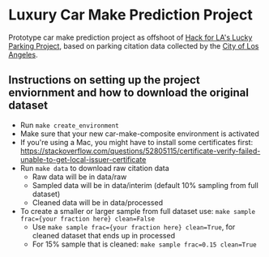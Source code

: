 # Luxury Car Make Prediction Project

Prototype car make prediction project as offshoot of [Hack for LA's Lucky Parking Project](https://www.hackforla.org/projects/lucky-parking), based on parking citation data collected by the [City of Los Angeles](https://data.lacity.org/A-Well-Run-City/Parking-Citations/wjz9-h9np).


## Instructions on setting up the project enviornment and how to download the original dataset

- Run `make create_environment`
- Make sure that your new car-make-composite environment is activated
- If you're using a Mac, you might have to install some certificates first: https://stackoverflow.com/questions/52805115/certificate-verify-failed-unable-to-get-local-issuer-certificate
- Run `make data` to download raw citation data
	- Raw data will be in data/raw
	- Sampled data will be in data/interim (default 10% sampling from full dataset)
	- Cleaned data will be in data/processed
- To create a smaller or larger sample from full dataset use: `make sample frac={your fraction here} clean=False`
    - Use `make sample frac={your fraction here} clean=True`, for cleaned dataset that ends up in processed
    - For 15% sample that is cleaned: `make sample frac=0.15 clean=True`



